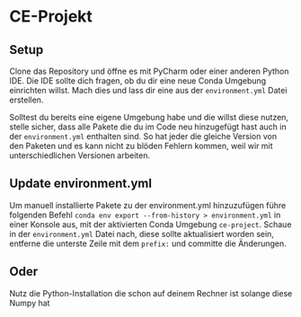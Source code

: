 # CE-Projekt

## Setup

Clone das Repository und öffne es mit PyCharm oder einer anderen Python IDE. Die IDE sollte dich fragen, ob du dir eine
neue Conda Umgebung einrichten willst. Mach dies und lass dir eine aus der ``environment.yml`` Datei erstellen.

Solltest du bereits eine eigene Umgebung habe und die willst diese nutzen, stelle sicher, dass alle Pakete die du im
Code neu hinzugefügt hast auch in der ``environment.yml`` enthalten sind. So hat jeder die gleiche Version von den
Paketen und es kann nicht zu blöden Fehlern kommen, weil wir mit unterschiedlichen Versionen arbeiten.

## Update environment.yml

Um manuell installierte Pakete zu der environment.yml hinzuzufügen führe folgenden
Befehl ``conda env export --from-history > environment.yml`` in einer Konsole aus, mit der aktivierten Conda
Umgebung ``ce-project``. Schaue in der ``environment.yml`` Datei nach, diese sollte aktualisiert worden sein, entferne
die unterste Zeile mit dem ``prefix:`` und committe die Änderungen.

## Oder

Nutz die Python-Installation die schon auf deinem Rechner ist solange diese Numpy hat
